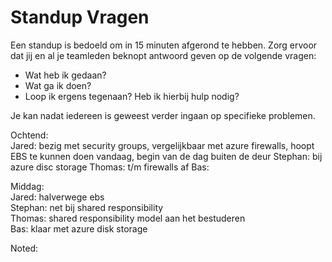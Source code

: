 # Standup Vragen

Een standup is bedoeld om in 15 minuten afgerond te hebben. Zorg ervoor dat jij en al je teamleden beknopt antwoord geven op de volgende vragen:

- Wat heb ik gedaan?
- Wat ga ik doen?
- Loop ik ergens tegenaan? Heb ik hierbij hulp nodig?

Je kan nadat iedereen is geweest verder ingaan op specifieke problemen.  

Ochtend:  
Jared: bezig met security groups, vergelijkbaar met azure firewalls, hoopt EBS te kunnen doen vandaag, begin van de dag buiten de deur
Stephan: bij azure disc storage
Thomas: t/m firewalls af
Bas: 

Middag:  
Jared: halverwege ebs  
Stephan: net bij shared responsibility  
Thomas: shared responsibility model aan het bestuderen  
Bas: klaar met azure disk storage

Noted:  
